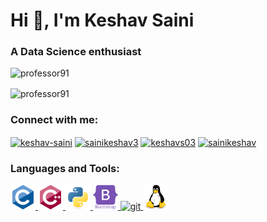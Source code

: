 # Hi 👋, I'm Keshav Saini
### A Data Science enthusiast

<!-- GitHub Stats -->
<div style="display:block">
<p><img src="https://github-readme-stats.vercel.app/api?username=professor91&show_icons=true&locale=en" alt="professor91" /></p>

<!-- Languages Used Stats -->
<p><img align="center" src="https://github-readme-stats.vercel.app/api/top-langs?username=professor91&show_icons=true&locale=en&layout=compact" alt="professor91" /></p>
</div>

### Connect with me:
<p align="left">
<!-- LinkedIn -->
<a href="https://linkedin.com/in/keshav-saini" target="blank"><img align="center" src="https://raw.githubusercontent.com/rahuldkjain/github-profile-readme-generator/master/src/images/icons/Social/linked-in-alt.svg" alt="keshav-saini" height="30" width="40" /></a>
<!-- Twitter -->
<a href="https://twitter.com/sainikeshav3" target="blank"><img align="center" src="https://raw.githubusercontent.com/rahuldkjain/github-profile-readme-generator/master/src/images/icons/Social/twitter.svg" alt="sainikeshav3" height="30" width="40" /></a>
<!-- Instagram -->
<a href="https://instagram.com/keshavs03" target="blank"><img align="center" src="https://raw.githubusercontent.com/rahuldkjain/github-profile-readme-generator/master/src/images/icons/Social/instagram.svg" alt="keshavs03" height="30" width="40" /></a>
<!-- Hacker Rank -->
<a href="https://www.hackerrank.com/sainikeshav" target="blank"><img align="center" src="https://raw.githubusercontent.com/rahuldkjain/github-profile-readme-generator/master/src/images/icons/Social/hackerrank.svg" alt="sainikeshav" height="30" width="40" /></a>
</p>

### Languages and Tools:
<p align="left">
<!-- C -->
<a href="https://www.cprogramming.com/" target="_blank"> <img src="https://raw.githubusercontent.com/devicons/devicon/master/icons/c/c-original.svg" alt="c" width="40" height="40"/> </a>
<!-- C++ -->
<a href="https://www.w3schools.com/cpp/" target="_blank"> <img src="https://raw.githubusercontent.com/devicons/devicon/master/icons/cplusplus/cplusplus-original.svg" alt="cplusplus" width="40" height="40"/> </a>
<!-- Python -->
<a href="https://www.python.org" target="_blank"> <img src="https://raw.githubusercontent.com/devicons/devicon/master/icons/python/python-original.svg" alt="python" width="40" height="40"/> </a>
<!-- Bootstrap -->
<a href="https://getbootstrap.com" target="_blank"> <img src="https://raw.githubusercontent.com/devicons/devicon/master/icons/bootstrap/bootstrap-plain-wordmark.svg" alt="bootstrap" width="40" height="40"/> </a>
<!-- Git -->
<a href="https://git-scm.com/" target="_blank"> <img src="https://www.vectorlogo.zone/logos/git-scm/git-scm-icon.svg" alt="git" width="40" height="40"/> </a>
<!-- LINUX -->
<a href="https://www.linux.org/" target="_blank"> <img src="https://raw.githubusercontent.com/devicons/devicon/master/icons/linux/linux-original.svg" alt="linux" width="40" height="40"/> </a>

<!---
sainikeshav/sainikeshav is a ✨ special ✨ repository because its `README.md` (this file) appears on your GitHub profile.
You can click the Preview link to take a look at your changes.
--->
